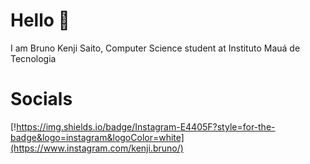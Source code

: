# Hello 👋
I am Bruno Kenji Saito, Computer Science student at Instituto Mauá de Tecnologia

# Socials
[!https://img.shields.io/badge/Instagram-E4405F?style=for-the-badge&logo=instagram&logoColor=white](https://www.instagram.com/kenji.bruno/)
